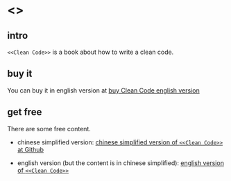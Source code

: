 # <<Clean Code>>
## intro
`<<Clean Code>>` is a book about how to write a clean code.

## buy it
You can buy it in english version at [buy Clean Code english version](https://www.bing.com/search?q=Clean%20Code&pc=0P122&ptag=C999N1994A8144C18463&form=PCF128&conlogo=CT3210127)

## get free

There are some free content. 

+ chinese simplified version: [chinese simplified version of `<<Clean Code>>` at Github](https://github.com/ShawnLeee/the-book/blob/master/clean%20code-%E4%BB%A3%E7%A0%81%E6%95%B4%E6%B4%81%E4%B9%8B%E9%81%93%20%E4%B8%AD%E6%96%87%E5%AE%8C%E6%95%B4%E7%89%88-%E5%B8%A6%E4%B9%A6%E7%AD%BE.pdf)

+ english version (but the content is in chinese simplified): [english version of `<<Clean Code>>`](https://aeryzhao.github.io/cleancode-book/#%E7%9B%AE%E5%BD%95)

